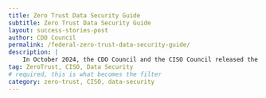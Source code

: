 ```yaml
---
title: Zero Trust Data Security Guide
subtitle: Zero Trust Data Security Guide
layout: success-stories-post
author: CDO Council
permalink: /federal-zero-trust-data-security-guide/
description: |
    In October 2024, the CDO Council and the CISO Council released the <a href="https://www.cdo.gov/federal-zero-trust-data-security-guide/ "> Federal Zero Trust (ZT) Data Security Guide</a>, a first-of-its-kind document and key deliverable of OMB M-22-09, Moving the U.S. Government Towards Zero Trust Cybersecurity Principles. 
tag: ZeroTrust, CISO, Data Security
# required, this is what becomes the filter
category: zero-trust, CISO, data-security
---
```


